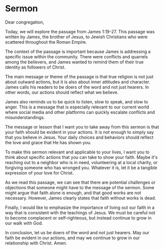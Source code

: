 # Sermon

Dear congregation,

Today, we will explore the passage from James 1:19-27. This passage was written by James, the brother of Jesus, to Jewish Christians who were scattered throughout the Roman Empire.

The context of the passage is important because James is addressing a specific issue within the community. There were conflicts and quarrels among the believers, and James wanted to remind them of their true identity as followers of Christ.

The main message or theme of the passage is that true religion is not just about outward actions, but it is also about inner attitudes and character. James calls his readers to be doers of the word and not just hearers. In other words, our actions should reflect what we believe.

James also reminds us to be quick to listen, slow to speak, and slow to anger. This is a message that is especially relevant to our current world where social media and other platforms can quickly escalate conflicts and misunderstandings.

The message or lesson that I want you to take away from this sermon is that your faith should be evident in your actions. It is not enough to simply say that you believe in Jesus. Your daily choices and behaviors should reflect the love and grace that He has shown you.

To make this sermon relevant and applicable to your lives, I want you to think about specific actions that you can take to show your faith. Maybe it's reaching out to a neighbor who is in need, volunteering at a local charity, or forgiving someone who has wronged you. Whatever it is, let it be a tangible expression of your love for Christ.

As we read this passage, we can see that there are potential challenges or objections that someone might have to the message of the sermon. Some might argue that faith alone is enough, and that good works are not necessary. However, James clearly states that faith without works is dead.

Finally, I would like to emphasize the importance of living out our faith in a way that is consistent with the teachings of Jesus. We must be careful not to become complacent or self-righteous, but instead continue to grow in our walk with God.

In conclusion, let us be doers of the word and not just hearers. May our faith be evident in our actions, and may we continue to grow in our relationship with Christ. Amen.